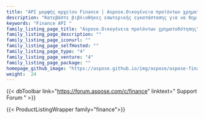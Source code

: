 ```yaml
---
title: "API μορφής αρχείου Finance | Aspose.Οικογένεια προϊόντων χρηματοδότησης"
description: "Κατεβάστε βιβλιοθήκες εσωτερικής εγκατάστασης για να δημιουργήσετε, να διαβάσετε και να επικυρώσετε XBRL και iXBRL από οποιοδήποτε λογισμικό διαχείρισης επιχειρηματικών διαδικασιών, χρηματοοικονομικής ανάλυσης και αναφοράς."
keywords: "Finance API "
family_listing_page_title: "Aspose.Οικογένεια προϊόντων χρηματοδότησης"
family_listing_page_description: ""
family_listing_page_iconurl: ""
family_listing_page_selfHosted: ""
family_listing_page_type: "4"
family_listing_page_venture: "4"
family_listing_page_package: ""
homepage_github_image: "https://aspose.github.io/img/aspose/aspose-finance.png"
weight:  24
---
```


{{< dbToolbar link="https://forum.aspose.com/c/finance" linktext=" Support Forum " >}}

{{< ProductListingWrapper family="finance">}}

